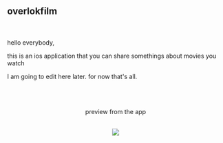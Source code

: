 ## overlokfilm <br />

<br /><br /> 
hello everybody, 

this is an ios application that you can share somethings about movies you watch

I am going to edit here later. for now that's all. <br /><br /><br /><br />


<p align="center">
preview from the app 
<br /><br />
<p/>


<p align="center">
  <img src="https://user-images.githubusercontent.com/6243566/193122926-3ab00e52-440c-45f0-89c7-27da29cf0c39.png" />
</p>
